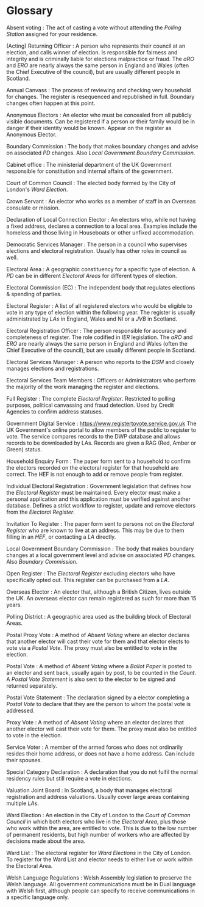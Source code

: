 # Glossary

Absent voting
: The act of casting a vote without attending the *Polling Station* assigned for your residence.

(Acting) Returning Officer
: A person who represents their council at an election, and calls winner of election.
  Is responsible for fairness and integrity and is criminally liable for elections malpractice or fraud.
  The *aRO* and *ERO* are nearly always the same person in England and Wales (often the Chief Executive of the council), but are usually different people in Scotland.

Annual Canvass
: The process of reviewing and checking very household for changes.
  The register is resequenced and republished in full.
  Boundary changes often happen at this point.

Anonymous Electors
: An elector who must be concealed from all publicly visible documents.
  Can be registered if a person or their family would be in danger if their identity would be known.
  Appear on the register as Anonymous Elector.

Boundary Commission
: The body that makes boundary changes and advise on associated *PD* changes.
  Also *Local Government Boundary Commission*.

Cabinet office
: The ministerial department of the UK Government responsible for constitution and internal affairs of the government.

Court of Common Council
: The elected body formed by the City of London's *Ward Election*.

Crown Servant
: An elector who works as a member of staff in an Overseas consulate or mission.

Declaration of Local Connection Elector
: An electors who, while not having a fixed address, declares a connection to a local area.
  Examples include the homeless and those living in Houseboats or other unfixed accommodation.

Democratic Services Manager
: The person in a council who supervises elections and electoral registration.  Usually has other roles in council as well.

Electoral Area
: A geographic constituency for a specific type of election.  A *PD* can be in different *Electoral Areas* for different types of election.

Electoral Commission (EC)
: The independent body that regulates elections & spending of parties.

Electoral Register
: A list of all registered electors who would be eligible to vote in any type of election within the following year.
The register is usually administrated by *LAs* in England, Wales and NI or a *JVB* in Scotland.

Electoral Registration Officer
: The person responsible for accuracy and completeness of register.
  The role codified in *IER* legislation.
  The *aRO* and *ERO* are nearly always the same person in England and Wales (often the Chief Executive of the council), but are usually different people in Scotland.

Electoral Services Manager
: A person who reports to the *DSM* and closely manages elections and registrations.

Electoral Services Team Members
: Officers or Administrators who perform the majority of the work managing the register and elections.

Full Register
: The complete *Electoral Register*.
  Restricted to polling purposes, political canvassing and fraud detection.  Used by Credit Agencies to confirm address statuses.

Government Digital Service
: https://www.registertovote.service.gov.uk
  The UK Government's online portal to allow members of the public to register to vote.
  The service compares records to the DWP database and allows records to be downloaded by LAs.
  Records are given a RAG (Red, Amber or Green) status.

Household Enquiry Form
: The paper form sent to a household to confirm the electors recorded on the electoral register for that household are correct.
  The HEF is not enough to add or remove people from register.

Individual Electoral Registration
: Government legislation that defines how the *Electoral Register* must be maintained.
  Every elector must make a personal application and this application must be verified against another database.
  Defines a strict workflow to register, update and remove electors from the *Electoral Register*.

Invitation To Register
: The paper form sent to persons not on the *Electoral Register* who are known to live at an address.
  This may be due to them filling in an *HEF*, or contacting a *LA* directly.

Local Government Boundary Commission
: The body that makes boundary changes at a local government level and advise on associated *PD* changes.
  Also *Boundary Commission*.

Open Register
: The *Electoral Register* excluding electors who have specifically opted out.
  This register can be purchased from a *LA*.

Overseas Elector
: An elector that, although a British Citizen, lives outside the UK.
  An overseas elector can remain registered as such for more than 15 years.

Polling District
: A geographic area used as the building block of Electoral Areas.

Postal Proxy Vote
: A method of *Absent Voting* where an elector declares that another elector will cast their vote for them and that elector elects to vote via a *Postal Vote*.
  The proxy must also be entitled to vote in the election.

Postal Vote
: A method of *Absent Voting* where a *Ballot Paper* is posted to an elector and sent back, usually again by post, to be counted in the *Count*.
  A *Postal Vote Statement* is also sent to the elector to be signed and returned separately.

Postal Vote Statement
: The declaration signed by a elector completing a *Postal Vote* to declare that they are the person to whom the postal vote is addressed.

Proxy Vote
: A method of *Absent Voting* where an elector declares that another elector will cast their vote for them.
  The proxy must also be entitled to vote in the election.

Service Voter
: A member of the armed forces who does not ordinarily resides their home address, or does not have a home address.
  Can include their spouses.

Special Category Declaration
: A declaration that you do not fulfil the normal residency rules but still require a vote in elections.

Valuation Joint Board
: In Scotland, a body that manages electoral registration and address valuations.
  Usually cover large areas containing multiple *LA*s.

Ward Election
: An election in the City of London to the *Court of Common Council* in which both electors who live in the *Electoral Area*, plus those who work within the area, are entitled to vote.
  This is due to the low number of permanent residents, but high number of workers who are affected by decisions made about the area.

Ward List
: The electoral register for *Ward Elections* in the City of London.
  To register for the Ward List and elector needs to either live or work within the Electoral Area.

Welsh Language Regulations
: Welsh Assembly legislation to preserve the Welsh language.
  All government communications must be in Dual language with Welsh first, although people can specify to receive communications in a specific language only.
